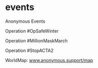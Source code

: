 # events
Anonymous Events

Operation #OpSafeWinter

Operation #MillionMaskMarch

Operation #StopACTA2

WorldMap: www.anonymous.support/map
